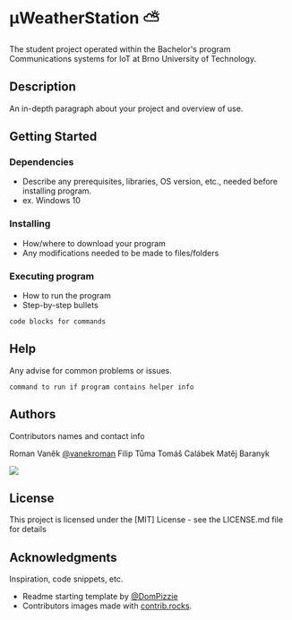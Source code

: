 # μWeatherStation :partly_sunny:

The student project operated within the Bachelor's program Communications systems for IoT at Brno University of Technology.

## Description

An in-depth paragraph about your project and overview of use.

## Getting Started

### Dependencies

* Describe any prerequisites, libraries, OS version, etc., needed before installing program.
* ex. Windows 10

### Installing

* How/where to download your program
* Any modifications needed to be made to files/folders

### Executing program

* How to run the program
* Step-by-step bullets
```
code blocks for commands
```

## Help

Any advise for common problems or issues.
```
command to run if program contains helper info
```

## Authors

Contributors names and contact info

  Roman Vaněk [@vanekroman](https://github.com/vanekroman)
  Filip Tůma
  Tomáš Calábek
  Matěj Baranyk

<a href="https://github.com/vanekroman/MicroWeatherStation/graphs/contributors">
  <img src="https://contrib.rocks/image?repo=vanekroman/MicroWeatherStation" />
</a>

## License

This project is licensed under the [MIT] License - see the LICENSE.md file for details

## Acknowledgments

Inspiration, code snippets, etc.
* Readme starting template by [@DomPizzie](https://gist.github.com/DomPizzie/7a5ff55ffa9081f2de27c315f5018afc)
* Contributors images made with [contrib.rocks](https://contrib.rocks).
